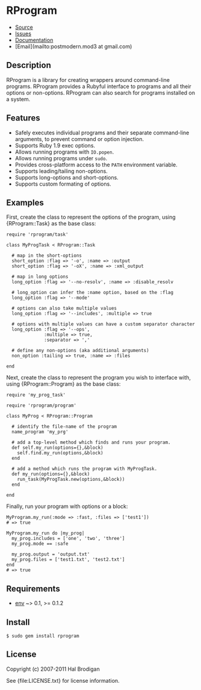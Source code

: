 # RProgram

* [Source](http://github.com/postmodern/rprogram)
* [Issues](http://github.com/postmodern/rprogram/issues)
* [Documentation](http://rubydoc.info/gems/rprogram/frames)
* [Email](mailto:postmodern.mod3 at gmail.com)

## Description
  
RProgram is a library for creating wrappers around command-line programs.
RProgram provides a Rubyful interface to programs and all their options
or non-options. RProgram can also search for programs installed on a
system.

## Features

* Safely executes individual programs and their separate command-line
  arguments, to prevent command or option injection.
* Supports Ruby 1.9 exec options.
* Allows running programs with `IO.popen`.
* Allows running programs under `sudo`.
* Provides cross-platform access to the `PATH` environment variable.
* Supports leading/tailing non-options.
* Supports long-options and short-options.
* Supports custom formating of options.

## Examples

First, create the class to represent the options of the program, using
{RProgram::Task} as the base class:

    require 'rprogram/task'

    class MyProgTask < RProgram::Task

      # map in the short-options
      short_option :flag => '-o', :name => :output
      short_option :flag => '-oX', :name => :xml_output

      # map in long options
      long_option :flag => '--no-resolv', :name => :disable_resolv

      # long_option can infer the :name option, based on the :flag
      long_option :flag => '--mode'

      # options can also take multiple values
      long_option :flag => '--includes', :multiple => true

      # options with multiple values can have a custom separator character
      long_option :flag => '--ops',
                  :multiple => true,
                  :separator => ','

      # define any non-options (aka additional arguments)
      non_option :tailing => true, :name => :files

    end

Next, create the class to represent the program you wish to interface with,
using {RProgram::Program} as the base class:

    require 'my_prog_task'

    require 'rprogram/program'

    class MyProg < RProgram::Program

      # identify the file-name of the program
      name_program 'my_prg'

      # add a top-level method which finds and runs your program.
      def self.my_run(options={},&block)
        self.find.my_run(options,&block)
      end

      # add a method which runs the program with MyProgTask.
      def my_run(options={},&block)
        run_task(MyProgTask.new(options,&block))
      end

    end

Finally, run your program with options or a block:

    MyProgram.my_run(:mode => :fast, :files => ['test1'])
    # => true

    MyProgram.my_run do |my_prog|
      my_prog.includes = ['one', 'two', 'three']
      my_prog.mode == :safe

      my_prog.output = 'output.txt'
      my_prog.files = ['test1.txt', 'test2.txt']
    end
    # => true

## Requirements

* [env](http://github.com/postmodern/env) ~> 0.1, >= 0.1.2

## Install

    $ sudo gem install rprogram

## License

Copyright (c) 2007-2011 Hal Brodigan

See {file:LICENSE.txt} for license information.
